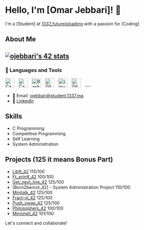 # Hello, I'm [Omar Jebbari]! 👋

I'm a [Student] at [1337_futureisloading](https://1337.ma/fr/) with a passion for [Coding] 

## About Me

<a href="https://github.com/oakoudad/badge42"><img src="https://badge.mediaplus.ma/binary/ojebbari" alt="ojebbari's 42 stats" /></a>
---
### 🧰 Languages and Tools

<img align="left" alt="C++" width="30px" style="padding-right:10px;" src="https://cdn.jsdelivr.net/gh/devicons/devicon/icons/cplusplus/cplusplus-line.svg" />
<img align="left" alt="C++" width="30px" style="padding-right:10px;" src="https://cdn.jsdelivr.net/gh/devicons/devicon/icons/c/c-line.svg" />
<img align="left" alt="Bash" width="30px" style="padding-right:10px;" src="https://cdn.jsdelivr.net/gh/devicons/devicon/icons/bash/bash-original.svg" />
<img align="left" alt="Git" width="30px" style="padding-right:10px;" src="https://cdn.jsdelivr.net/gh/devicons/devicon/icons/git/git-original.svg" />
<img align="left" alt="Linux" width="30px" style="padding-right:10px;" src="https://cdn.jsdelivr.net/gh/devicons/devicon/icons/linux/linux-original.svg" />
<img align="left" alt="GitHub" width="30px" style="padding-right:10px;" src="https://cdn.jsdelivr.net/gh/devicons/devicon/icons/github/github-original.svg" />
<br />
---

- 📧 Email: ojebbari@student.1337.ma
- 💼 [LinkedIn](https://www.linkedin.com/in/omar-jebbari/)

## Skills

- C Programming
- Competitive Programming
- Self Learning
- System Administration

## Projects (125 it means Bonus Part)

- [Libft_42](https://github.com/OMVR-49/libft_42) 115/100
- [Ft_printf_42](https://github.com/OMVR-49/ft_printf_42) 100/100
- [Get_next_line_42](https://github.com/OMVR-49/get_next_line_42) 125/100
- [Born2beroot_42] - System Administration Project 110/100
- [Minitalk_42](https://github.com/OMVR-49/Minitalk_42) 125/100 
- [Fract-ol_42](https://github.com/OMVR-49/fract-ol_42) 125/100
- [Push_swap_42](https://github.com/OMVR-49/Push_swap_42) 125/100
- [Philosophers_42](https://github.com/OMVR-49/philosophers_42) 100/100
- [Minishell_42](https://github.com/OMVR-49/Minishell_42) 101/100

Let's connect and collaborate!


